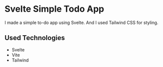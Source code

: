 # Svelte Simple Todo App

I made a simple to-do app using Svelte. And I used Tailwind CSS for styling.

## Used Technologies

-   Svelte
-   Vite
-   Tailwind
